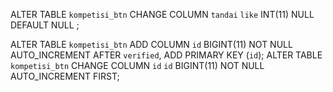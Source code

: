 <!-- 31 Mei 2019
alter tabel kompetisi_btn.tandai to kompetisi_btn.like -->
ALTER TABLE `kompetisi_btn` 
CHANGE COLUMN `tandai` `like` INT(11) NULL DEFAULT NULL ;

<!-- 31 Mei 2019
add primary key on table kompetisi.btn -->
ALTER TABLE `kompetisi_btn` 
ADD COLUMN `id` BIGINT(11) NOT NULL AUTO_INCREMENT AFTER `verified`,
ADD PRIMARY KEY (`id`);
ALTER TABLE `kompetisi_btn` 
CHANGE COLUMN `id` `id` BIGINT(11) NOT NULL AUTO_INCREMENT FIRST;

